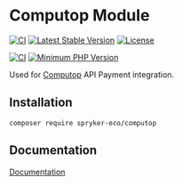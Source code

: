 # Computop Module

[![CI](https://github.com/spryker-eco/computop/actions/workflows/ci.yml/badge.svg)](https://github.com/spryker-eco/computop/actions/workflows/ci.yml)
[![Latest Stable Version](https://poser.pugx.org/spryker-eco/computop/v/stable.svg)](https://packagist.org/packages/spryker-eco/computop)
[![License](https://img.shields.io/github/license/spryker-eco/computop.svg?b=master)](https://github.com/spryker-eco/computop)

[![CI](https://scrutinizer-ci.com/g/spryker-eco/computop/badges/build.png?b=master)](https://scrutinizer-ci.com/g/spryker-eco/computop/build-status/master)
[![Minimum PHP Version](https://img.shields.io/badge/php-%3E%3D%207.4-8892BF.svg)](https://php.net/)

Used for [Computop](https://computop.com/) API Payment integration.

## Installation

```
composer require spryker-eco/computop
```

## Documentation

[Documentation](https://documentation.spryker.com/industry_partners/payment/computop/computop.htm)
